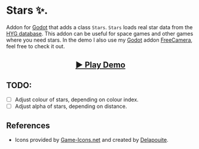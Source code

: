 # Stars ✨.

Addon for [Godot](https://godotengine.org) that adds a class `Stars`. `Stars` loads real star data from the [HYG database](https://github.com/astronexus/HYG-Database). This addon can be useful for space games and other games where you need stars. In the demo I also use my [Godot](https://godotengine.org) addon [FreeCamera](https://github.com/divin/FreeCamera), feel free to check it out.

<h2 align = "center">
  <a href = "https://divin.work/stars-demo/">▶️ Play Demo</a>
</h2>

## TODO:
- [ ] Adjust colour of stars, depending on colour index.
- [ ] Adjust alpha of stars, depending on distance.

## References

* Icons provided by [Game-Icons.net](https://game-icons.net/) and created by [Delapouite](https://delapouite.com/).
